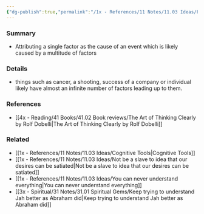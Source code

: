 ```yaml
---
{"dg-publish":true,"permalink":"/1x - References/11 Notes/11.03 Ideas/Fallacy of the single cause/","title":"Fallacy of the single cause","noteIcon":"","created":"2023-01-01T17:48:54.000+03:00","updated":"2024-02-14T20:18:32.419+03:00"}
---
```



### Summary
- Attributing a single factor as the cause of an event which is likely caused by a multitude of factors

### Details
- things such as cancer, a shooting, success of a company or individual likely have almost an infinite number of factors leading up to them.

### References
- [[4x - Reading/41 Books/41.02 Book reviews/The Art of Thinking Clearly by Rolf Dobelli\|The Art of Thinking Clearly by Rolf Dobelli]]

### Related
- [[1x - References/11 Notes/11.03 Ideas/Cognitive Tools\|Cognitive Tools]]
- [[1x - References/11 Notes/11.03 Ideas/Not be a slave to idea that our desires can be satiated\|Not be a slave to idea that our desires can be satiated]]
- [[1x - References/11 Notes/11.03 Ideas/You can never understand everything\|You can never understand everything]]
- [[3x - Spiritual/31 Notes/31.01 Spiritual Gems/Keep trying to understand Jah better as Abraham did\|Keep trying to understand Jah better as Abraham did]]